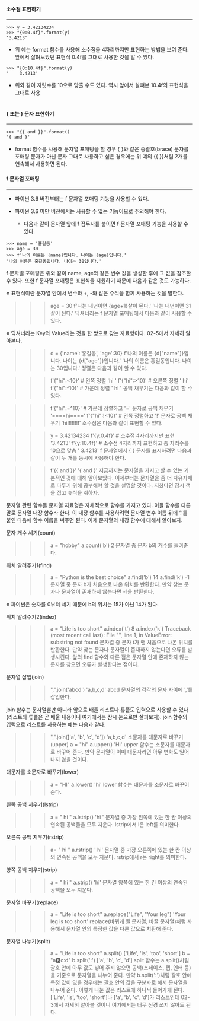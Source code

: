 #### 소수점 표현하기
---
```
>>> y = 3.42134234
>>> "{0:0.4f}".format(y)
'3.4213'
```

- 위 예는 format 함수를 사용해 소수점을 4자리까지만 표현하는 방법을 보여 준다. 앞에서 살펴보았던 표현식 0.4f를 그대로 사용한 것을 알 수 있다.
```
>>> "{0:10.4f}".format(y)
'    3.4213'
```
- 위와 같이 자릿수를 10으로 맞출 수도 있다. 역시 앞에서 살펴본 10.4f의 표현식을 그대로 사용
  </br></br>

#### { 또는 } 문자 표현하기
---
```
>>> "{{ and }}".format()
'{ and }'
```

- format 함수를 사용해 문자열 포매팅을 할 경우 { }와 같은 중괄호(brace) 문자를 포매팅 문자가 아닌 문자 그대로 사용하고 싶은 경우에는 위 예의 {{ }}처럼 2개를 연속해서 사용하면 된다.

#### f 문자열 포매팅
---
- 파이썬 3.6 버전부터는 f 문자열 포매팅 기능을 사용할 수 있다. 
- 파이썬 3.6 미만 버전에서는 사용할 수 없는 기능이므로 주의해야 한다.

  - 다음과 같이 문자열 앞에 f 접두사를 붙이면 f 문자열 포매팅 기능을 사용할 수 있다.
```
>>> name = '홍길동'
>>> age = 30
>>> f'나의 이름은 {name}입니다. 나이는 {age}입니다.'
'나의 이름은 홍길동입니다. 나이는 30입니다.'
```

f 문자열 포매팅은 위와 같이 name, age와 같은 변수 값을 생성한 후에 그 값을 참조할 수 있다. 또한 f 문자열 포매팅은 표현식을 지원하기 때문에 다음과 같은 것도 가능하다.

※ 표현식이란 문자열 안에서 변수와 +, -와 같은 수식을 함께 사용하는 것을 말한다.

>>> age = 30
>>> f'나는 내년이면 {age+1}살이 된다.'
'나는 내년이면 31살이 된다.'
딕셔너리는 f 문자열 포매팅에서 다음과 같이 사용할 수 있다.

※ 딕셔너리는 Key와 Value라는 것을 한 쌍으로 갖는 자료형이다. 02-5에서 자세히 알아본다.

>>> d = {'name':'홍길동', 'age':30}
>>> f'나의 이름은 {d["name"]}입니다. 나이는 {d["age"]}입니다.'
'나의 이름은 홍길동입니다. 나이는 30입니다.'
정렬은 다음과 같이 할 수 있다.

>>> f'{"hi":<10}'  # 왼쪽 정렬
'hi        '
>>> f'{"hi":>10}'  # 오른쪽 정렬
'        hi'
>>> f'{"hi":^10}'  # 가운데 정렬
'    hi    '
공백 채우기는 다음과 같이 할 수 있다.

>>> f'{"hi":=^10}'  # 가운데 정렬하고 '=' 문자로 공백 채우기
'====hi===='
>>> f'{"hi":!<10}'  # 왼쪽 정렬하고 '!' 문자로 공백 채우기
'hi!!!!!!!!'
소수점은 다음과 같이 표현할 수 있다.

>>> y = 3.42134234
>>> f'{y:0.4f}'  # 소수점 4자리까지만 표현
'3.4213'
>>> f'{y:10.4f}'  # 소수점 4자리까지 표현하고 총 자리수를 10으로 맞춤
'    3.4213'
f 문자열에서 { } 문자를 표시하려면 다음과 같이 두 개를 동시에 사용해야 한다.

>>> f'{{ and }}'
'{ and }'
지금까지는 문자열을 가지고 할 수 있는 기본적인 것에 대해 알아보았다. 이제부터는 문자열을 좀 더 자유자재로 다루기 위해 공부해야 할 것을 설명할 것이다. 지쳤다면 잠시 책을 접고 휴식을 취하자.

문자열 관련 함수들
문자열 자료형은 자체적으로 함수를 가지고 있다. 이들 함수를 다른 말로 문자열 내장 함수라 한다. 이 내장 함수를 사용하려면 문자열 변수 이름 뒤에 ‘.’를 붙인 다음에 함수 이름을 써주면 된다. 이제 문자열의 내장 함수에 대해서 알아보자.

문자 개수 세기(count)
>>> a = "hobby"
>>> a.count('b')
2
문자열 중 문자 b의 개수를 돌려준다.

위치 알려주기1(find)
>>> a = "Python is the best choice"
>>> a.find('b')
14
>>> a.find('k')
-1
문자열 중 문자 b가 처음으로 나온 위치를 반환한다. 만약 찾는 문자나 문자열이 존재하지 않는다면 -1을 반환한다.

※ 파이썬은 숫자를 0부터 세기 때문에 b의 위치는 15가 아닌 14가 된다.

위치 알려주기2(index)
>>> a = "Life is too short"
>>> a.index('t')
8
>>> a.index('k')
Traceback (most recent call last):
File "<stdin>", line 1, in <module>
ValueError: substring not found
문자열 중 문자 t가 맨 처음으로 나온 위치를 반환한다. 만약 찾는 문자나 문자열이 존재하지 않는다면 오류를 발생시킨다. 앞의 find 함수와 다른 점은 문자열 안에 존재하지 않는 문자를 찾으면 오류가 발생한다는 점이다.

문자열 삽입(join)
>>> ",".join('abcd')
'a,b,c,d'
abcd 문자열의 각각의 문자 사이에 ','를 삽입한다.

join 함수는 문자열뿐만 아니라 앞으로 배울 리스트나 튜플도 입력으로 사용할 수 있다(리스트와 튜플은 곧 배울 내용이니 여기에서는 잠시 눈으로만 살펴보자). join 함수의 입력으로 리스트를 사용하는 예는 다음과 같다.

>>> ",".join(['a', 'b', 'c', 'd'])
'a,b,c,d'
소문자를 대문자로 바꾸기(upper)
>>> a = "hi"
>>> a.upper()
'HI'
upper 함수는 소문자를 대문자로 바꾸어 준다. 만약 문자열이 이미 대문자라면 아무 변화도 일어나지 않을 것이다.

대문자를 소문자로 바꾸기(lower)
>>> a = "HI"
>>> a.lower()
'hi'
lower 함수는 대문자를 소문자로 바꾸어 준다.

왼쪽 공백 지우기(lstrip)
>>> a = " hi "
>>> a.lstrip()
'hi '
문자열 중 가장 왼쪽에 있는 한 칸 이상의 연속된 공백들을 모두 지운다. lstrip에서 l은 left를 의미한다.

오른쪽 공백 지우기(rstrip)
>>> a= " hi "
>>> a.rstrip()
' hi'
문자열 중 가장 오른쪽에 있는 한 칸 이상의 연속된 공백을 모두 지운다. rstrip에서 r는 right를 의미한다.

양쪽 공백 지우기(strip)
>>> a = " hi "
>>> a.strip()
'hi'
문자열 양쪽에 있는 한 칸 이상의 연속된 공백을 모두 지운다.

문자열 바꾸기(replace)
>>> a = "Life is too short"
>>> a.replace("Life", "Your leg")
'Your leg is too short'
replace(바뀌게 될 문자열, 바꿀 문자열)처럼 사용해서 문자열 안의 특정한 값을 다른 값으로 치환해 준다.

문자열 나누기(split)
>>> a = "Life is too short"
>>> a.split()
['Life', 'is', 'too', 'short']
>>> b = "a:b:c:d"
>>> b.split(':')
['a', 'b', 'c', 'd']
split 함수는 a.split()처럼 괄호 안에 아무 값도 넣어 주지 않으면 공백(스페이스, 탭, 엔터 등)을 기준으로 문자열을 나누어 준다. 만약 b.split(':')처럼 괄호 안에 특정 값이 있을 경우에는 괄호 안의 값을 구분자로 해서 문자열을 나누어 준다. 이렇게 나눈 값은 리스트에 하나씩 들어가게 된다. ['Life', 'is', 'too', 'short']나 ['a', 'b', 'c', 'd']가 리스트인데 02-3에서 자세히 알아볼 것이니 여기에서는 너무 신경 쓰지 않아도 된다.